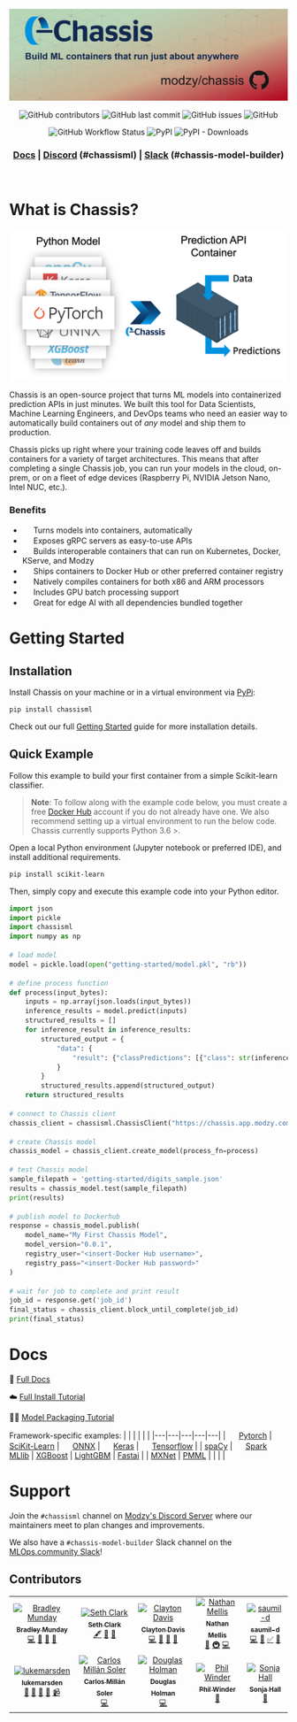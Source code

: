 <div align="center">

<!-- ![chassis-banner-v1.3.png](https://raw.githubusercontent.com/modzy/chassis/main/chassis-banner-v1.3.png) -->
![chassis-banner-v1.3.png](./chassis-banner-v1.3.png)

![GitHub contributors](https://img.shields.io/github/contributors/modzy/chassis?logo=GitHub&style=flat)
![GitHub last commit](https://img.shields.io/github/last-commit/modzy/chassis?logo=GitHub&style=flat)
![GitHub issues](https://img.shields.io/github/issues-raw/modzy/chassis?logo=github&style=flat)
![GitHub](https://img.shields.io/github/license/modzy/chassis?logo=apache&style=flat)

![GitHub Workflow Status](https://img.shields.io/github/workflow/status/modzy/chassis/CI?logo=github)
![PyPI](https://img.shields.io/pypi/v/chassisml?logo=pypi&style=flat)
![PyPI - Downloads](https://img.shields.io/pypi/dm/chassisml?logo=pypi&style=flat)

<h3 align="center">
  <a href="https://chassis.ml">Docs</a>
  <span> | </span>
  <a href="https://discord.gg/anSeEj8ARg">Discord</a> (#chassisml)
  <span> | </span>
  <a href="https://go.mlops.community/slack">Slack</a> (#chassis-model-builder)
  
</h3>

<br>

</div>

# What is Chassis?
<div align="center">

<!-- <img src="https://raw.githubusercontent.com/modzy/chassis/main/docs/docs/images/what-is-chassis.png" alt="what-is-chassis-diagram" width="650"/> -->

<img src="./docs/docs/images/what-is-chassis.png" alt="what-is-chassis-diagram" width="650"/>

<br>

</div>

Chassis is an open-source project that turns ML models into containerized prediction APIs in just minutes. We built this tool for Data Scientists, Machine Learning Engineers, and DevOps teams who need an easier way to automatically build containers out of *any* model and ship them to production.

Chassis picks up right where your training code leaves off and builds containers for a variety of target architectures. This means that after completing a single Chassis job, you can run your models in the cloud, on-prem, or on a fleet of edge devices (Raspberry Pi, NVIDIA Jetson Nano, Intel NUC, etc.).

### Benefits
<!-- JSDelivr -->
<!-- * <img height="16" width="16" src="https://cdn.jsdelivr.net/npm/simple-icons@v5/icons/docker.svg" /> Turns models into containers, automatically -->
<!-- * <img height="16" width="16" src="https://cdn.jsdelivr.net/npm/simple-icons@v5/icons/linuxfoundation.svg" /> Exposes gRPC servers as easy-to-use APIs
* <img height="16" width="16" src="https://cdn.jsdelivr.net/npm/simple-icons@v5/icons/kubernetes.svg" /> Builds interoperable containers that can run on Kubernetes, Docker, KServe, and Modzy
* <img height="16" width="16" src="https://cdn.jsdelivr.net/npm/simple-icons@v5/icons/docker.svg" /> Ships containers to Docker Hub or preferred registry
* <img height="16" width="16" src="https://cdn.jsdelivr.net/npm/simple-icons@v5/icons/intel.svg" /> Natively compiles containers for both x86 and ARM processors
* <img height="16" width="16" src="https://cdn.jsdelivr.net/npm/simple-icons@v5/icons/nvidia.svg" /> Includes GPU batch processing support
* <img height="16" width="16" src="https://cdn.jsdelivr.net/npm/simple-icons@v5/icons/arm.svg" /> Great for edge AI with all dependencies bundled together -->

* <img height="16" width="16" src="https://cdn.simpleicons.org/docker/0092DF" /> Turns models into containers, automatically
* <img height="16" width="16" src="https://cdn.simpleicons.org/linuxfoundation/0092DF" /> Exposes gRPC servers as easy-to-use APIs
* <img height="16" width="16" src="https://cdn.simpleicons.org/kubernetes/0092DF" /> Builds interoperable containers that can run on Kubernetes, Docker, KServe, and Modzy
* <img height="16" width="16" src="https://cdn.simpleicons.org/docker/0092DF" /> Ships containers to Docker Hub or other preferred container registry
* <img height="16" width="16" src="https://cdn.simpleicons.org/intel/0092DF" /> Natively compiles containers for both x86 and ARM processors
* <img height="16" width="16" src="https://cdn.simpleicons.org/nvidia/0092DF" /> Includes GPU batch processing support
* <img height="16" width="16" src="https://cdn.simpleicons.org/arm/0092DF" /> Great for edge AI with all dependencies bundled together

<!-- <br>

* <img height="16" width="16" src="https://cdn.simpleicons.org/docker/B73643" /> Turns models into containers, automatically
* <img height="16" width="16" src="https://cdn.simpleicons.org/linuxfoundation/B73643" /> Exposes gRPC servers as easy-to-use APIs
* <img height="16" width="16" src="https://cdn.simpleicons.org/kubernetes/B73643" /> Builds interoperable containers that can run on Kubernetes, Docker, KServe, and Modzy
* <img height="16" width="16" src="https://cdn.simpleicons.org/docker/B73643" /> Ships containers to Docker Hub or preferred registry
* <img height="16" width="16" src="https://cdn.simpleicons.org/intel/B73643" /> Natively compiles containers for both x86 and ARM processors
* <img height="16" width="16" src="https://cdn.simpleicons.org/nvidia/B73643" /> Includes GPU batch processing support
* <img height="16" width="16" src="https://cdn.simpleicons.org/arm/B73643" /> Great for edge AI with all dependencies bundled together

<br>

* <img height="16" width="16" src="https://cdn.simpleicons.org/docker/BFD9BF" /> Turns models into containers, automatically
* <img height="16" width="16" src="https://cdn.simpleicons.org/linuxfoundation/BFD9BF" /> Exposes gRPC servers as easy-to-use APIs
* <img height="16" width="16" src="https://cdn.simpleicons.org/kubernetes/BFD9BF" /> Builds interoperable containers that can run on Kubernetes, Docker, KServe, and Modzy
* <img height="16" width="16" src="https://cdn.simpleicons.org/docker/BFD9BF" /> Ships containers to Docker Hub or preferred registry
* <img height="16" width="16" src="https://cdn.simpleicons.org/intel/BFD9BF" /> Natively compiles containers for both x86 and ARM processors
* <img height="16" width="16" src="https://cdn.simpleicons.org/nvidia/BFD9BF" /> Includes GPU batch processing support
* <img height="16" width="16" src="https://cdn.simpleicons.org/arm/BFD9BF" /> Great for edge AI with all dependencies bundled together -->

# Getting Started

## Installation
Install Chassis on your machine or in a virtual environment via [PyPi](https://pypi.org/project/chassisml/):

```bash
pip install chassisml
```

Check out our full [Getting Started](https://chassis.ml/getting-started/deploy-connect/) guide for more installation details.

## Quick Example
Follow this example to build your first container from a simple Scikit-learn classifier.

> **Note**: To follow along with the example code below, you must create a free [Docker Hub](https://hub.docker.com/signup) account if you do not already have one. We also recommend setting up a virtual environment to run the below code. Chassis currently supports Python 3.6 >.

Open a local Python environment (Jupyter notebook or preferred IDE), and install additional requirements.

```bash
pip install scikit-learn
```

Then, simply copy and execute this example code into your Python editor.
```python
import json
import pickle
import chassisml
import numpy as np

# load model
model = pickle.load(open("getting-started/model.pkl", "rb"))

# define process function
def process(input_bytes):
    inputs = np.array(json.loads(input_bytes))
    inference_results = model.predict(inputs)
    structured_results = []
    for inference_result in inference_results:
        structured_output = {
            "data": {
                "result": {"classPredictions": [{"class": str(inference_result), "score": str(1)}]}
            }
        }
        structured_results.append(structured_output)
    return structured_results

# connect to Chassis client
chassis_client = chassisml.ChassisClient("https://chassis.app.modzy.com/")

# create Chassis model
chassis_model = chassis_client.create_model(process_fn=process)

# test Chassis model
sample_filepath = 'getting-started/digits_sample.json'
results = chassis_model.test(sample_filepath)
print(results)

# publish model to Dockerhub
response = chassis_model.publish(
    model_name="My First Chassis Model",
    model_version="0.0.1",
    registry_user="<insert-Docker Hub username>",
    registry_pass="<insert-Docker Hub password>"
)

# wait for job to complete and print result
job_id = response.get('job_id')
final_status = chassis_client.block_until_complete(job_id)
print(final_status)
```

# Docs

📘 [Full Docs](https://chassis.ml)

☁️ [Full Install Tutorial](https://chassis.ml/getting-started/deploy-manual/)

🧑‍🏫 [Model Packaging Tutorial](https://chassis.ml/tutorials/ds-connect/)

Framework-specific examples:
|  |  |  |  |  |
|---|---|---|---|---|
| <!-- JSDelivr --> <img height="16" width="16" src="https://cdn.simpleicons.org/pytorch" /> [Pytorch](https://chassis.ml/how-to-guides/frameworks/#pytorch) | <!-- JSDelivr --> <img height="16" width="16" src="https://cdn.simpleicons.org/scikitlearn" /> [SciKit-Learn](https://chassis.ml/how-to-guides/frameworks/#scikit-learn) | <!-- JSDelivr --> <img height="16" width="16" src="https://cdn.simpleicons.org/onnx" /> [ONNX](https://chassis.ml/how-to-guides/frameworks/#onnx) | <!-- JSDelivr --> <img height="16" width="16" src="https://cdn.simpleicons.org/keras" />  [Keras](https://chassis.ml/how-to-guides/frameworks/#tensorflow-keras) | <!-- JSDelivr --> <img height="16" width="16" src="https://cdn.simpleicons.org/tensorflow" />  [Tensorflow](https://chassis.ml/how-to-guides/frameworks/#tensorflow-keras) |
| [spaCy](https://chassis.ml/how-to-guides/frameworks/#spacy) | <!-- JSDelivr --> <img height="16" width="16" src="https://cdn.simpleicons.org/apachespark" />  [Spark MLlib](https://chassis.ml/how-to-guides/frameworks/#spark-mllib) | [XGBoost](https://chassis.ml/how-to-guides/frameworks/#xgboost) | [LightGBM](https://chassis.ml/how-to-guides/frameworks/#lightgbm) | [Fastai](https://chassis.ml/how-to-guides/frameworks/#fastai) |
| [MXNet](https://chassis.ml/how-to-guides/frameworks/#mxnet) | [PMML](https://chassis.ml/how-to-guides/frameworks/#pmml) |  |  |  |

# Support

Join the `#chassisml` channel on [Modzy's Discord Server](https://discord.gg/eW4kHSm3Z5) where our maintainers meet to plan changes and improvements.

We also have a `#chassis-model-builder` Slack channel on the [MLOps.community Slack](https://go.mlops.community/slack)!


## Contributors

<!-- ALL-CONTRIBUTORS-LIST:START - Do not remove or modify this section -->
<!-- prettier-ignore-start -->
<!-- markdownlint-disable -->
<table>
  <tbody>
    <tr>
      <td align="center"><a href="https://github.com/bmunday3"><img src="https://avatars.githubusercontent.com/u/99284020?v=4?s=100" width="100px;" alt="Bradley Munday"/><br /><sub><b>Bradley Munday</b></sub></a><br /><a href="https://github.com/modzy/chassis/commits?author=bmunday3" title="Code">💻</a> <a href="#ideas-bmunday3" title="Ideas, Planning, & Feedback">🤔</a> <a href="#maintenance-bmunday3" title="Maintenance">🚧</a> <a href="#question-bmunday3" title="Answering Questions">💬</a></td>
      <td align="center"><a href="https://github.com/caradoxical"><img src="https://avatars.githubusercontent.com/u/1461827?v=4?s=100" width="100px;" alt="Seth Clark"/><br /><sub><b>Seth Clark</b></sub></a><br /><a href="#content-caradoxical" title="Content">🖋</a> <a href="https://github.com/modzy/chassis/commits?author=caradoxical" title="Documentation">📖</a> <a href="#projectManagement-caradoxical" title="Project Management">📆</a></td>
      <td align="center"><a href="https://github.com/DataScienceDeconstructed"><img src="https://avatars.githubusercontent.com/u/34408482?v=4?s=100" width="100px;" alt="Clayton Davis"/><br /><sub><b>Clayton Davis</b></sub></a><br /><a href="https://github.com/modzy/chassis/commits?author=DataScienceDeconstructed" title="Code">💻</a> <a href="https://github.com/modzy/chassis/commits?author=DataScienceDeconstructed" title="Documentation">📖</a> <a href="#ideas-DataScienceDeconstructed" title="Ideas, Planning, & Feedback">🤔</a> <a href="#projectManagement-DataScienceDeconstructed" title="Project Management">📆</a></td>
      <td align="center"><a href="http://n8mellis.net"><img src="https://avatars.githubusercontent.com/u/39227?v=4?s=100" width="100px;" alt="Nathan Mellis"/><br /><sub><b>Nathan Mellis</b></sub></a><br /><a href="#ideas-n8mellis" title="Ideas, Planning, & Feedback">🤔</a> <a href="#infra-n8mellis" title="Infrastructure (Hosting, Build-Tools, etc)">🚇</a> <a href="https://github.com/modzy/chassis/commits?author=n8mellis" title="Code">💻</a></td>
      <td align="center"><a href="https://github.com/saumil-d"><img src="https://avatars.githubusercontent.com/u/83971510?v=4?s=100" width="100px;" alt="saumil-d"/><br /><sub><b>saumil-d</b></sub></a><br /><a href="https://github.com/modzy/chassis/commits?author=saumil-d" title="Code">💻</a> <a href="https://github.com/modzy/chassis/commits?author=saumil-d" title="Documentation">📖</a> <a href="#tutorial-saumil-d" title="Tutorials">✅</a> <a href="#ideas-saumil-d" title="Ideas, Planning, & Feedback">🤔</a></td>
    </tr>
    <tr>
      <td align="center"><a href="https://github.com/lukemarsden"><img src="https://avatars.githubusercontent.com/u/264658?v=4?s=100" width="100px;" alt="lukemarsden"/><br /><sub><b>lukemarsden</b></sub></a><br /><a href="https://github.com/modzy/chassis/commits?author=lukemarsden" title="Documentation">📖</a> <a href="#projectManagement-lukemarsden" title="Project Management">📆</a> <a href="#ideas-lukemarsden" title="Ideas, Planning, & Feedback">🤔</a> <a href="#talk-lukemarsden" title="Talks">📢</a> <a href="#video-lukemarsden" title="Videos">📹</a></td>
      <td align="center"><a href="https://carmilso.com"><img src="https://avatars.githubusercontent.com/u/7313231?v=4?s=100" width="100px;" alt="Carlos Millán Soler"/><br /><sub><b>Carlos Millán Soler</b></sub></a><br /><a href="https://github.com/modzy/chassis/commits?author=carmilso" title="Code">💻</a></td>
      <td align="center"><a href="https://www.linkedin.com/in/douglas-holman/"><img src="https://avatars.githubusercontent.com/u/35512326?v=4?s=100" width="100px;" alt="Douglas Holman"/><br /><sub><b>Douglas Holman</b></sub></a><br /><a href="https://github.com/modzy/chassis/commits?author=DHolmanCoding" title="Code">💻</a></td>
      <td align="center"><a href="https://github.com/philwinder"><img src="https://avatars.githubusercontent.com/u/8793723?v=4?s=100" width="100px;" alt="Phil Winder"/><br /><sub><b>Phil Winder</b></sub></a><br /><a href="#ideas-philwinder" title="Ideas, Planning, & Feedback">🤔</a></td>
      <td align="center"><a href="https://github.com/sonejah21"><img src="https://avatars.githubusercontent.com/u/5269893?v=4?s=100" width="100px;" alt="Sonja Hall"/><br /><sub><b>Sonja Hall</b></sub></a><br /><a href="#design-sonejah21" title="Design">🎨</a></td>
    </tr>
  </tbody>
</table>

<!-- markdownlint-restore -->
<!-- prettier-ignore-end -->

<!-- ALL-CONTRIBUTORS-LIST:END -->
